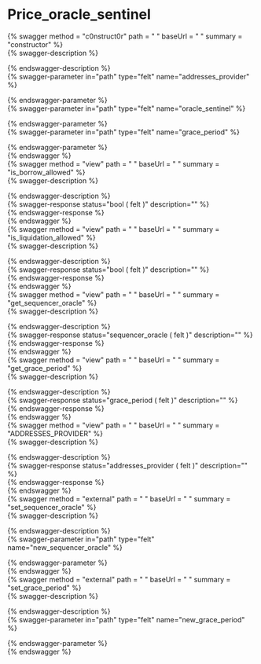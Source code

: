 
Price_oracle_sentinel
=====================
  
{% swagger method = "c0nstruct0r" path = " " baseUrl = " " summary = "constructor" %}  
{% swagger-description %}  
  
{% endswagger-description %}  
{% swagger-parameter in="path" type="felt" name="addresses_provider" %}  
  
{% endswagger-parameter %}  
{% swagger-parameter in="path" type="felt" name="oracle_sentinel" %}  
  
{% endswagger-parameter %}  
{% swagger-parameter in="path" type="felt" name="grace_period" %}  
  
{% endswagger-parameter %}  
{% endswagger %}  
{% swagger method = "view" path = " " baseUrl = " " summary = "is_borrow_allowed" %}  
{% swagger-description %}  
  
{% endswagger-description %}  
{% swagger-response status="bool ( felt )" description="" %}  
{% endswagger-response %}  
{% endswagger %}  
{% swagger method = "view" path = " " baseUrl = " " summary = "is_liquidation_allowed" %}  
{% swagger-description %}  
  
{% endswagger-description %}  
{% swagger-response status="bool ( felt )" description="" %}  
{% endswagger-response %}  
{% endswagger %}  
{% swagger method = "view" path = " " baseUrl = " " summary = "get_sequencer_oracle" %}  
{% swagger-description %}  
  
{% endswagger-description %}  
{% swagger-response status="sequencer_oracle ( felt )" description="" %}  
{% endswagger-response %}  
{% endswagger %}  
{% swagger method = "view" path = " " baseUrl = " " summary = "get_grace_period" %}  
{% swagger-description %}  
  
{% endswagger-description %}  
{% swagger-response status="grace_period ( felt )" description="" %}  
{% endswagger-response %}  
{% endswagger %}  
{% swagger method = "view" path = " " baseUrl = " " summary = "ADDRESSES_PROVIDER" %}  
{% swagger-description %}  
  
{% endswagger-description %}  
{% swagger-response status="addresses_provider ( felt )" description="" %}  
{% endswagger-response %}  
{% endswagger %}  
{% swagger method = "external" path = " " baseUrl = " " summary = "set_sequencer_oracle" %}  
{% swagger-description %}  
  
{% endswagger-description %}  
{% swagger-parameter in="path" type="felt" name="new_sequencer_oracle" %}  
  
{% endswagger-parameter %}  
{% endswagger %}  
{% swagger method = "external" path = " " baseUrl = " " summary = "set_grace_period" %}  
{% swagger-description %}  
  
{% endswagger-description %}  
{% swagger-parameter in="path" type="felt" name="new_grace_period" %}  
  
{% endswagger-parameter %}  
{% endswagger %}